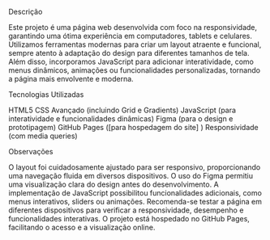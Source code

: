 Descrição

Este projeto é uma página web desenvolvida com foco na responsividade, garantindo uma ótima experiência em computadores, tablets e celulares. Utilizamos ferramentas modernas para criar um layout atraente e funcional, sempre atento à adaptação do design para diferentes tamanhos de tela. Além disso, incorporamos JavaScript para adicionar interatividade, como menus dinâmicos, animações ou funcionalidades personalizadas, tornando a página mais envolvente e moderna.

Tecnologias Utilizadas

HTML5
CSS Avançado (incluindo Grid e Gradients)
JavaScript (para interatividade e funcionalidades dinâmicas)
Figma (para o design e prototipagem)
GitHub Pages ([para hospedagem do site] )
Responsividade (com media queries)

Observações

O layout foi cuidadosamente ajustado para ser responsivo, proporcionando uma navegação fluida em diversos dispositivos.
O uso do Figma permitiu uma visualização clara do design antes do desenvolvimento.
A implementação de JavaScript possibilitou funcionalidades adicionais, como menus interativos, sliders ou animações.
Recomenda-se testar a página em diferentes dispositivos para verificar a responsividade, desempenho e funcionalidades interativas.
O projeto está hospedado no GitHub Pages, facilitando o acesso e a visualização online.
